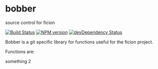 bobber
======

source control for ficion

[![Build Status](https://secure.travis-ci.org/fishin/bobber.svg)](http://travis-ci.org/fishin/bobber)
[![NPM version](https://badge.fury.io/js/bobber.svg)](http://badge.fury.io/js/bobber)
[![devDependency Status](https://david-dm.org/fishin/bobber/dev-status.svg)](https://david-dm.org/fishin/bobber#info=devDependencies)

Bobber is a git specific library for functions useful for the ficion project.

Functions are:

something 2

